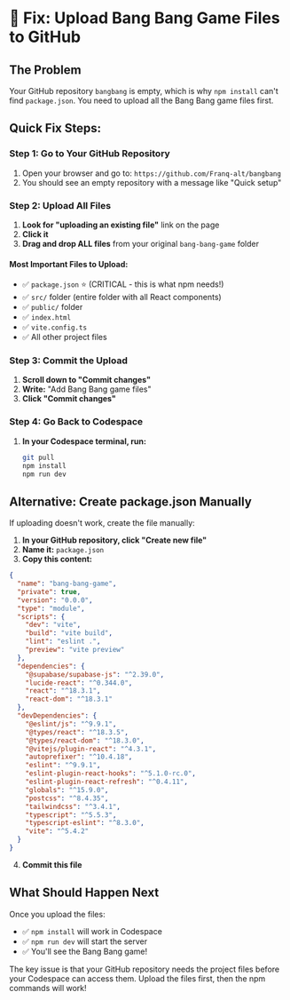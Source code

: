 # 🚀 Fix: Upload Bang Bang Game Files to GitHub

## The Problem
Your GitHub repository `bangbang` is empty, which is why `npm install` can't find `package.json`. You need to upload all the Bang Bang game files first.

## Quick Fix Steps:

### Step 1: Go to Your GitHub Repository
1. Open your browser and go to: `https://github.com/Franq-alt/bangbang`
2. You should see an empty repository with a message like "Quick setup"

### Step 2: Upload All Files
1. **Look for "uploading an existing file"** link on the page
2. **Click it**
3. **Drag and drop ALL files** from your original `bang-bang-game` folder

#### Most Important Files to Upload:
- ✅ `package.json` ⭐ (CRITICAL - this is what npm needs!)
- ✅ `src/` folder (entire folder with all React components)
- ✅ `public/` folder
- ✅ `index.html`
- ✅ `vite.config.ts`
- ✅ All other project files

### Step 3: Commit the Upload
1. **Scroll down to "Commit changes"**
2. **Write:** "Add Bang Bang game files"
3. **Click "Commit changes"**

### Step 4: Go Back to Codespace
1. **In your Codespace terminal, run:**
   ```bash
   git pull
   npm install
   npm run dev
   ```

## Alternative: Create package.json Manually
If uploading doesn't work, create the file manually:

1. **In your GitHub repository, click "Create new file"**
2. **Name it:** `package.json`
3. **Copy this content:**

```json
{
  "name": "bang-bang-game",
  "private": true,
  "version": "0.0.0",
  "type": "module",
  "scripts": {
    "dev": "vite",
    "build": "vite build",
    "lint": "eslint .",
    "preview": "vite preview"
  },
  "dependencies": {
    "@supabase/supabase-js": "^2.39.0",
    "lucide-react": "^0.344.0",
    "react": "^18.3.1",
    "react-dom": "^18.3.1"
  },
  "devDependencies": {
    "@eslint/js": "^9.9.1",
    "@types/react": "^18.3.5",
    "@types/react-dom": "^18.3.0",
    "@vitejs/plugin-react": "^4.3.1",
    "autoprefixer": "^10.4.18",
    "eslint": "^9.9.1",
    "eslint-plugin-react-hooks": "^5.1.0-rc.0",
    "eslint-plugin-react-refresh": "^0.4.11",
    "globals": "^15.9.0",
    "postcss": "^8.4.35",
    "tailwindcss": "^3.4.1",
    "typescript": "^5.5.3",
    "typescript-eslint": "^8.3.0",
    "vite": "^5.4.2"
  }
}
```

4. **Commit this file**

## What Should Happen Next
Once you upload the files:
- ✅ `npm install` will work in Codespace
- ✅ `npm run dev` will start the server
- ✅ You'll see the Bang Bang game!

The key issue is that your GitHub repository needs the project files before your Codespace can access them. Upload the files first, then the npm commands will work!